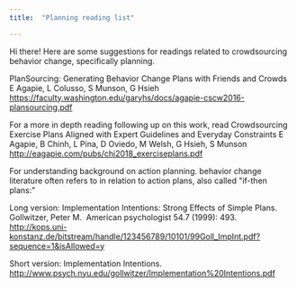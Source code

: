 ```yaml
---
title:  "Planning reading list"

---
```


Hi there! Here are some suggestions for readings related to crowdsourcing behavior change, specifically planning.

PlanSourcing: Generating Behavior Change Plans with Friends and Crowds 
E Agapie, L Colusso, S Munson, G Hsieh
https://faculty.washington.edu/garyhs/docs/agapie-cscw2016-plansourcing.pdf

For a more in depth reading following up on this work, read
Crowdsourcing Exercise Plans Aligned with Expert Guidelines and Everyday Constraints
E Agapie, B Chinh, L Pina, D Oviedo, M Welsh, G Hsieh, S Munson
http://eagapie.com/pubs/chi2018_exerciseplans.pdf

For understanding background on action planning. behavior change literature often refers to in relation to action plans, also called "if-then plans:"

Long version:
Implementation Intentions: Strong Effects of Simple Plans.
Gollwitzer, Peter M.  American psychologist 54.7 (1999): 493.  
http://kops.uni-konstanz.de/bitstream/handle/123456789/10101/99Goll_ImpInt.pdf?sequence=1&isAllowed=y

Short version:
Implementation Intentions. http://www.psych.nyu.edu/gollwitzer/Implementation%20Intentions.pdf
